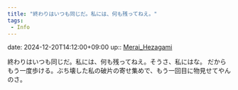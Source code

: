 ```yaml
---
title: "終わりはいつも同じだ。私には、何も残ってねえ。"
tags:
 - Info
---
```


date: 2024-12-20T14:12:00+09:00
up:: [Merai_Hezagami](../Bar/Novel/Nacaria/Merai_Hezagami.md)

終わりはいつも同じだ。私には、何も残ってねえ。そうさ、私にはな。
だからもう一度歩ける。ぶち壊した私の破片の寄せ集めで、もう一回目に物見せてやんのさ。